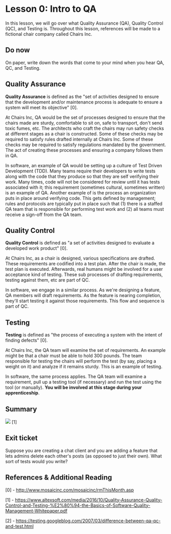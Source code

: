 # Lesson 0: Intro to QA

In this lesson, we will go over what Quality Assurance (QA), Quality Control (QC), and Testing is. Throughout this lesson, references will be made to a fictional chair company called Chairs Inc.

## Do now

On paper, write down the words that come to your mind when you hear QA, QC, and Testing.

## Quality Assurance

**Quality Assurance** is defined as the "set of activities designed to ensure that the development and/or maintenance process is adequate to ensure a system will meet its objective" [0].

At Chairs Inc, QA would be the set of processes designed to ensure that the chairs made are sturdy, comfortable to sit on, safe to transport, don't send toxic fumes, etc. The architects who craft the chairs may run safety checks at different stages as a chair is constructed. Some of these checks may be required to satisfy rules drafted internally at Chairs Inc. Some of these checks may be required to satisfy regulations mandated by the government. The act of creating these processes and ensuring a company follows them in QA.

In software, an example of QA would be setting up a culture of Test Driven Development (TDD). Many teams require their developers to write tests along with the code that they produce so that they are self verifying their work. Many times, code will not be considered for review until it has tests associated with it; this requirement (sometimes cultural, sometimes written) is an example of QA. Another example of is the process an organization puts in place around verifying code. This gets defined by management; rules and protocols are typically put in place such that (1) there is a staffed QA team that is responsible for performing test work and (2) all teams must receive a sign-off from the QA team.

## Quality Control

**Quality Control** is defined as "a set of activities designed to evaluate a developed work product" [0].

At Chairs Inc, as a chair is designed, various specifications are drafted. These requirements are codified into a test plan. After the chair is made, the test plan is executed. Afterwards, real humans might be involved for a user acceptance kind of testing. These sub processes of drafting requirements, testing against them, etc are part of QC.

In software, we engage in a similar process. As we're designing a feature, QA members will draft requirements. As the feature is nearing completion, they'll start testing it against those requirements. This flow and sequence is part of QC.

## Testing

**Testing** is defined as "the process of executing a system with the intent of finding defects" [0].

At Chairs Inc, the QA team will examine the set of requirements. An example might be that a chair must be able to hold 300 pounds. The team responsible for testing the chairs will perform the test (by say, placing a weight on it) and analyze if it remains sturdy. This is an example of testing.

In software, the same process applies. The QA team will examine a requirement, pull up a testing tool (if necessary) and run the test using the tool (or manually). **You will be involved at this stage during your apprenticeship**.

## Summary

<img src='https://i.imgur.com/VLK09As.png'/> [1]

## Exit ticket

Suppose you are creating a chat client and you are adding a feature that lets admins delete each other's posts (as opposed to just their own). What sort of tests would you write?

## References & Additional Reading

[0] - http://www.mosaicinc.com/mosaicinc/rmThisMonth.asp

[1] - https://www.altexsoft.com/media/2016/10/Quality-Assurance-Quality-Control-and-Testing-%E2%80%94-the-Basics-of-Software-Quality-Management-Whitepaper.pdf

[2] - https://testing.googleblog.com/2007/03/difference-between-qa-qc-and-test.html